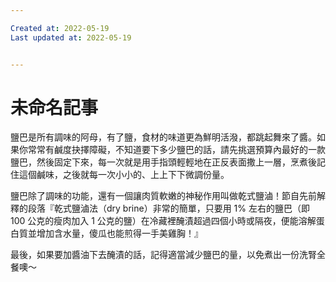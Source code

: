 ```yaml
---

Created at: 2022-05-19
Last updated at: 2022-05-19


---
```


# 未命名記事


鹽巴是所有調味的阿母，有了鹽，食材的味道更為鮮明活潑，都跳起舞來了醬。如果你常常有鹹度抉擇障礙，不知道要下多少鹽巴的話，請先挑選預算內最好的一款鹽巴，然後固定下來，每一次就是用手指頭輕輕地在正反表面撒上一層，烹煮後記住這個鹹味，之後就每一次小小的、上上下下微調份量。

鹽巴除了調味的功能，還有一個讓肉質軟嫩的神秘作用叫做乾式鹽滷！節自先前解釋的段落『乾式鹽滷法（dry brine）非常的簡單，只要用 1% 左右的鹽巴（即 100 公克的瘦肉加入 1 公克的鹽）在冷藏裡醃漬超過四個小時或隔夜，便能溶解蛋白質並增加含水量，傻瓜也能煎得一手美雞胸！』

最後，如果要加醬油下去醃漬的話，記得適當減少鹽巴的量，以免煮出一份洗腎全餐噢～

